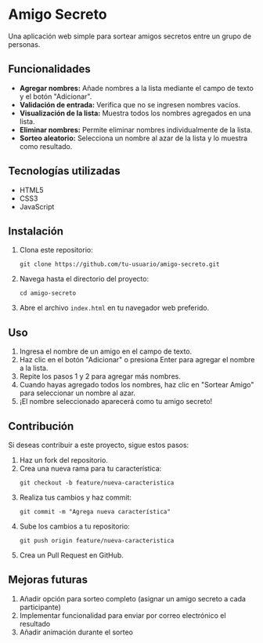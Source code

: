 # Amigo Secreto

Una aplicación web simple para sortear amigos secretos entre un grupo de personas.

## Funcionalidades

- **Agregar nombres:** Añade nombres a la lista mediante el campo de texto y el botón "Adicionar".
- **Validación de entrada:** Verifica que no se ingresen nombres vacíos.
- **Visualización de la lista:** Muestra todos los nombres agregados en una lista.
- **Eliminar nombres:** Permite eliminar nombres individualmente de la lista.
- **Sorteo aleatorio:** Selecciona un nombre al azar de la lista y lo muestra como resultado.

## Tecnologías utilizadas

- HTML5
- CSS3
- JavaScript

## Instalación

1. Clona este repositorio:
   ```
   git clone https://github.com/tu-usuario/amigo-secreto.git
   ```

2. Navega hasta el directorio del proyecto:
   ```
   cd amigo-secreto
   ```

3. Abre el archivo `index.html` en tu navegador web preferido.

## Uso

1. Ingresa el nombre de un amigo en el campo de texto.
2. Haz clic en el botón "Adicionar" o presiona Enter para agregar el nombre a la lista.
3. Repite los pasos 1 y 2 para agregar más nombres.
4. Cuando hayas agregado todos los nombres, haz clic en "Sortear Amigo" para seleccionar un nombre al azar.
5. ¡El nombre seleccionado aparecerá como tu amigo secreto!

## Contribución

Si deseas contribuir a este proyecto, sigue estos pasos:

1. Haz un fork del repositorio.
2. Crea una nueva rama para tu característica:
   ```
   git checkout -b feature/nueva-caracteristica
   ```
3. Realiza tus cambios y haz commit:
   ```
   git commit -m "Agrega nueva característica"
   ```
4. Sube los cambios a tu repositorio:
   ```
   git push origin feature/nueva-caracteristica
   ```
5. Crea un Pull Request en GitHub.

## Mejoras futuras

1. Añadir opción para sorteo completo (asignar un amigo secreto a cada participante)
2. Implementar funcionalidad para enviar por correo electrónico el resultado
3. Añadir animación durante el sorteo


